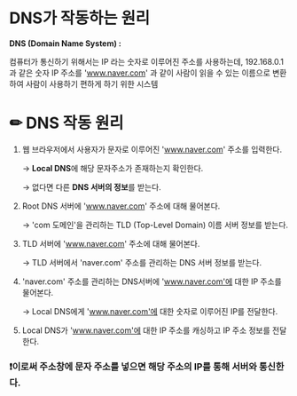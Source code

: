# DNS가 작동하는 원리

**DNS (Domain Name System) :**

컴퓨터가 통신하기 위해서는 IP 라는 숫자로 이루어진 주소를 사용하는데, 192.168.0.1 과 같은 숫자 IP 주소를 'www.naver.com' 과 같이 사람이 읽을 수 있는 이름으로 변환하여 사람이 사용하기 편하게 하기 위한 시스템

# ✏ DNS 작동 원리

1. 웹 브라우저에서 사용자가 문자로 이루어진 'www.naver.com' 주소를 입력한다.

   → **Local DNS**에 해당 문자주소가 존재하는지 확인한다.

   → 없다면 다른 **DNS 서버의 정보**를 받는다.

2. Root DNS 서버에 'www.naver.com' 주소에 대해 물어본다.

   → 'com 도메인'을 관리하는 TLD (Top-Level Domain) 이름 서버 정보를 받는다.

3. TLD 서버에 'www.naver.com' 주소에 대해 물어본다.

   → TLD 서버에서 'naver.com' 주소를 관리하는 DNS 서버 정보를 받는다.

4. 'naver.com' 주소를 관리하는 DNS서버에 'www.naver.com'에 대한 IP 주소를 물어본다.

   → Local DNS에게 'www.naver.com'에 대한 숫자로 이루어진 IP를 전달한다.

5. Local DNS가 'www.naver.com'에 대한 IP 주소를 캐싱하고 IP 주소 정보를 전달한다.

### ❗이로써 주소창에 문자 주소를 넣으면 해당 주소의 IP를 통해 서버와 통신한다.
